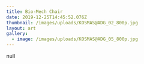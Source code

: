 ```yaml
---
title: Bio-Mech Chair
date: 2019-12-25T14:45:52.076Z
thumbnail: /images/uploads/KOSMAS@ADG_02_800p.jpg
layout: art
gallery:
  - image: /images/uploads/KOSMAS@ADG_05_800p.jpg
---
```

null
